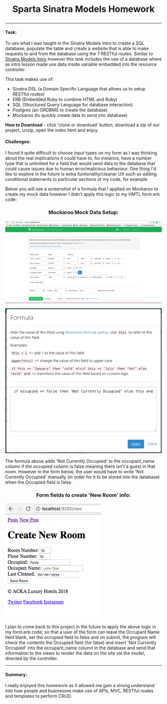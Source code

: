 # <p align="center"> Sparta Sinatra Models Homework </p>
<hr>

#### Task:

To ues what I was taught in the Sinatra Models Intro to create a SQL database, populate the table and create a website that is able to make requests to and from the database using the 7 RESTful routes. Similar to [Sinatra Models Intro](https://github.com/ACKAdeyemi/sparta-sinatra-models-intro) however this task includes the use of a database where as intro lesson made use data inside variable embedded into the resource controller.

This task makes use of:

* Sinatra DSL (a Domain Specific Language that allows us to setup RESTful routes)
* ERB (Embedded Ruby to combine HTML and Ruby)
* SQL (Structured Query Language for database interaction)
* Postgres (an ORDBMS to create the database)
* Mockaroo (to quickly create data to send into database)

**How to Download** - click 'clone or download' button, download a zip of our project, unzip, open the index.html and enjoy.

#### Challenges:
I found it quite difficult to choose input types on my form as I was thinking about the real implications it could have to, for instance, have a number type that is unlimited for a field that would send data to the database that could cause issues due to human error/malicious behaviour. One thing I'd like to explore in the future is extra funtionality/cleaner UX such as adding conditional statements to particular sections of my code, for example:

Below you will see a screenshot of a formula that I applied on Mockaroo to create my mock data however I didn't apply this logic to my HMTL form.erb code:

### <p align="center"> Mockaroo Mock Data Setup: </p>

![Screenshot of mockaroo columns](public/images/mockaroo-columns.png)

![Screenshot of mockaroo function applied to occupied name](public/images/mockaroo-function.png)

The formula above adds 'Not Currently Occupied' to the occupant_name column if the occupied column is false meaning there isn't a guest in that room. However in the form below, the user would have to write 'Not Currently Occupied' manually (in order for it to be stored into the database) when the Occupied field is false.

### <p align="center"> Form fields to create 'New Room' info: </p>

![Screenshot of mockaroo function applied to occupied name](public/images/new-room-form-sc.png)

I plan to come back to this project in the future to apply the above logic in my form.erb code; so that a user of the form can leave the Occupant Name field blank, set the occupied field to false and on submit, the program will check the contents the Occupied field (for false) and insert 'Not Currently Occupied' into the occupant_name column in the database and send that information to the views to render the data on the site via the model, directed by the controller.

<hr>

#### Summary:
I really enjoyed this homework as it allowed me gain a strong understand into how people and businesses make use of APIs, MVC, RESTful routes and templates to perform CRUD. 
